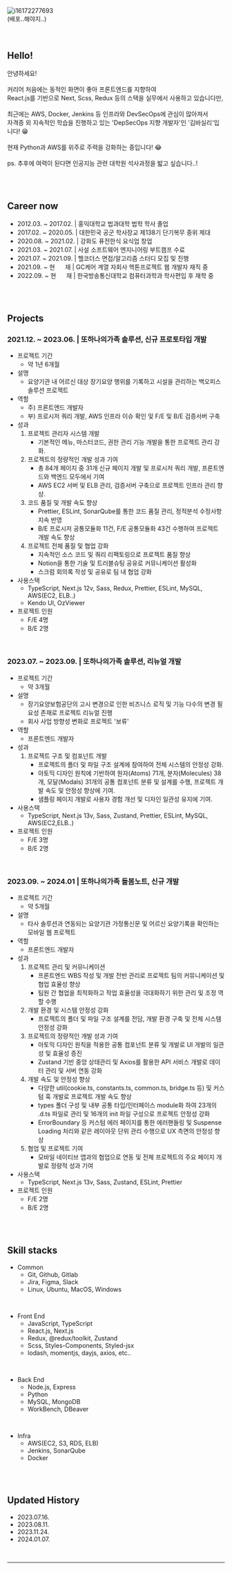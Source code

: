 ![i16172277693](https://github.com/basilry/basilry/assets/78642147/d530b790-436f-4db2-b2ee-53ac20fa1c80)
<br />
(배포..해야지..)
<br />
<br />
<br />


## Hello!

안녕하세요!
<br />
<br />
커리어 처음에는 동적인 화면이 좋아 프론트엔드를 지향하여 
<br />
React.js를 기반으로 Next, Scss, Redux 등의 스택을 실무에서 사용하고 있습니다만,
<br />
<br />
최근에는 AWS, Docker, Jenkins 등 인프라와 DevSecOps에 관심이 많아져서 
<br />
자격증 외 지속적인 학습을 진행하고 있는 'DepSecOps 지향 개발자'인 '김바실리'입니다! 😁
<br />
<br />
현재 Python과 AWS를 위주로 주력을 강화하는 중입니다! 😂
<br />
<br />
ps. 추후에 여력이 된다면 인공지능 관련 대학원 석사과정을 밟고 싶습니다..!


<br />
<br />


## Career now

- 2012.03. ~ 2017.02. | 홍익대학교 법과대학 법학 학사 졸업
- 2017.02. ~ 2020.05. | 대한민국 공군 학사장교 제138기 단기복무 중위 제대
- 2020.08. ~ 2021.02. | 강화도 퓨전한식 요식업 창업
- 2021.03. ~ 2021.07. | 사설 소프트웨어 엔지니어링 부트캠프 수료
- 2021.07. ~ 2021.09. | 헬코더스 면접/알고리즘 스터디 모집 및 진행
- 2021.09. ~ 현&nbsp;&nbsp;&nbsp;&nbsp;&nbsp;&nbsp;재 | GC케어 계열 자회사 헥톤프로젝트 웹 개발자 재직 중
- 2022.09. ~ 현&nbsp;&nbsp;&nbsp;&nbsp;&nbsp;&nbsp;재 | 한국방송통신대학교 컴퓨터과학과 학사편입 후 재학 중


<br />
<br />


## Projects

### 2021.12. ~ 2023.06. | 또하나의가족 솔루션, 신규 프로토타입 개발
  - 프로젝트 기간
    - 약 1년 6개월
  - 설명
    - 요양기관 내 어르신 대상 장기요양 행위를 기록하고 시설을 관리하는 백오피스 솔루션 프로젝트
  - 역할
    - 주) 프론트엔드 개발자
    - 부) 프로시저 쿼리 개발, AWS 인프라 이슈 확인 및 F/E 및 B/E 검증서버 구축
  - 성과
    1. 프로젝트 관리자 시스템 개발
        - 기본적인 메뉴, 마스터코드, 권한 관리 기능 개발을 통한 프로젝트 관리 강화.
    2. 프로젝트의 정량적인 개발 성과 기여
        - 총 84개 페이지 중 31개 신규 페이지 개발 및 프로시저 쿼리 개발, 프론트엔드와 백엔드 모두에서 기여
        - AWS EC2 서버 및 ELB 관리, 검증서버 구축으로 프로젝트 인프라 관리 향상.
    3. 코드 품질 및 개발 속도 향상
        - Prettier, ESLint, SonarQube를 통한 코드 품질 관리, 정적분석 수정사항 지속 반영
        - B/E 프로시저 공통모듈화 11건, F/E 공통모듈화 43건 수행하여 프로젝트 개발 속도 향상
    4. 프로젝트 전체 품질 및 협업 강화
        - 지속적인 소스 코드 및 쿼리 리팩토링으로 프로젝트 품질 향상
        - Notion을 통한 기술 및 트러블슈팅 공유로 커뮤니케이션 활성화
        - 스크럼 회의록 작성 및 공유로 팀 내 협업 강화
  - 사용스택
    - TypeScript, Next.js 12v, Sass, Redux, Prettier, ESLint, MySQL, AWS(EC2, ELB..)
    - Kendo UI, OzViewer
  - 프로젝트 인원
    - F/E 4명
    - B/E 2명


<br />

 ### 2023.07. ~ 2023.09. | 또하나의가족 솔루션, 리뉴얼 개발
  - 프로젝트 기간
    - 약 3개월
  - 설명
    - 장기요양보험공단의 고시 변경으로 인한 비즈니스 로직 및 기능 다수의 변경 필요성 존재로 프로젝트 리뉴얼 진행
    - 회사 사업 방향성 변화로 프로젝트 '보류'
  - 역할
    - 프론트엔드 개발자
  - 성과
    1. 프로젝트 구조 및 컴포넌트 개발
        - 프로젝트의 폴더 및 파일 구조 설계에 참여하여 전체 시스템의 안정성 강화.
        - 아토믹 디자인 원칙에 기반하여 원자(Atoms) 71개, 분자(Molecules) 38개, 모달(Modals) 31개의 공통 컴포넌트 분류 및 설계를 수행, 프로젝트 개발 속도 및 안정성 향상에 기여.
        - 샘플링 페이지 개발로 사용자 경험 개선 및 디자인 일관성 유지에 기여.
  - 사용스택
    - TypeScript, Next.js 13v, Sass, Zustand, Prettier, ESLint, MySQL, AWS(EC2,ELB..)
  - 프로젝트 인원
    - F/E 3명
    - B/E 2명


<br />

 ### 2023.09. ~ 2024.01 | 또하나의가족 돌봄노트, 신규 개발
  - 프로젝트 기간
    - 약 5개월
  - 설명
    - 타사 솔루션과 연동되는 요양기관 가정통신문 및 어르신 요양기록을 확인하는 모바일 웹 프로젝트
  - 역할
    - 프론트엔드 개발자
  - 성과
    1. 프로젝트 관리 및 커뮤니케이션
        - 프론트엔드 WBS 작성 및 개발 전반 관리로 프로젝트 팀의 커뮤니케이션 및 협업 효율성 향상
        - 팀원 간 협업을 최적화하고 작업 효율성을 극대화하기 위한 관리 및 조정 역할 수행
    2. 개발 환경 및 시스템 안정성 강화
        - 프로젝트의 폴더 및 파일 구조 설계를 전담, 개발 환경 구축 및 전체 시스템 안정성 강화
    3. 프로젝트의 정량적인 개발 성과 기여
        - 아토믹 디자인 원칙을 적용한 공통 컴포넌트 분류 및 개발로 UI 개발의 일관성 및 효율성 증진
        - Zustand 기반 중앙 상태관리 및 Axios를 활용한 API 서비스 개발로 데이터 관리 및 서버 연동 강화
    4. 개발 속도 및 안정성 향상
        - 다양한 util(cookie.ts, constants.ts, common.ts, bridge.ts 등) 및 커스텀 훅 개발로 프로젝트 개발 속도 향상
        - types 폴더 구성 및 내부 공통 타입/인터페이스 module화 하여 23개의 .d.ts 파일로 관리 및 16개의 init 파일 구성으로 프로젝트 안정성 강화
        - ErrorBoundary 등 커스텀 에러 페이지를 통한 에러핸들링 및 Suspense Loading 처리와 같은 레이아웃 단위 관리 수행으로 UX 측면의 안정성 향상
    5. 협업 및 프로젝트 기여
        - 모바일 네이티브 앱과의 협업으로 연동 및 전체 프로젝트의 주요 페이지 개발로 정량적 성과
    기여
  - 사용스택
    - TypeScript, Next.js 13v, Sass, Zustand, ESLint, Prettier
  - 프로젝트 인원
    - F/E 2명
    - B/E 2명



<br />
<br />


## Skill stacks

- Common
  - Git, Github, Gitlab
  - Jira, Figma, Slack
  - Linux, Ubuntu, MacOS, Windows

<br />

- Front End
  - JavaScript, TypeScript
  - React.js, Next.js
  - Redux, @redux/toolkit, Zustand
  - Scss, Styles-Components, Styled-jsx
  - lodash, momentjs, dayjs, axios, etc..

<br />

- Back End
  - Node.js, Express
  - Python
  - MySQL, MongoDB
  - WorkBench, DBeaver
 
<br />

- Infra
  - AWS(EC2, S3, RDS, ELB)
  - Jenkins, SonarQube
  - Docker


<br />
<br />


## Updated History

- 2023.07.16.
- 2023.08.11.
- 2023.11.24.
- 2024.01.07.

<br />

---
